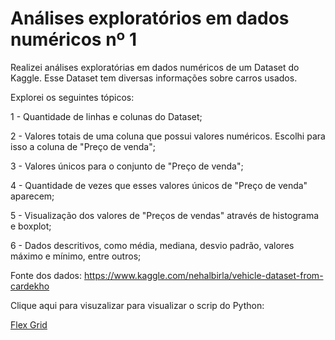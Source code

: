 # Análises exploratórios em dados numéricos nº 1

Realizei análises exploratórias em dados numéricos de um Dataset do Kaggle. Esse Dataset tem diversas informações sobre carros usados.

Explorei os seguintes tópicos:

1 - Quantidade de linhas e colunas do Dataset;

2 - Valores totais de uma coluna que possui valores numéricos. Escolhi para isso a coluna de "Preço de venda";

3 - Valores únicos para o conjunto de "Preço de venda";

4 - Quantidade de vezes que esses valores únicos de "Preço de venda" aparecem;

5 - Visualização dos valores de "Preços de vendas" através de histograma e boxplot;

6 - Dados descritivos, como média, mediana, desvio padrão, valores máximo e mínimo, entre outros; 

Fonte dos dados: https://www.kaggle.com/nehalbirla/vehicle-dataset-from-cardekho

Clique aqui para visuzalizar para visualizar o scrip do Python: 

[Flex Grid](https://github.com/Campos-Silva/exploracao_de_dados_numericos_n_1/blob/main/exploracao_de_dados_numericos_n_1.ipynb)
